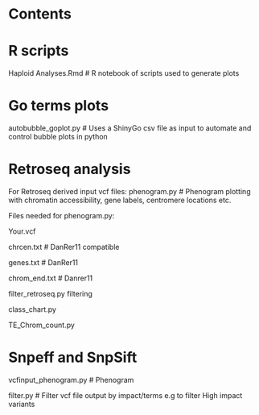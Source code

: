 # Contents

# R scripts
Haploid Analyses.Rmd # R notebook of scripts used to generate plots


# Go terms plots
autobubble_goplot.py # Uses a ShinyGo csv file as input to automate and control bubble plots in python

# Retroseq analysis
For Retroseq derived input vcf files:
phenogram.py # Phenogram plotting with chromatin accessibility, gene labels, centromere locations etc.

Files needed for phenogram.py:

Your.vcf

chrcen.txt # DanRer11 compatible 

genes.txt # DanRer11

chrom_end.txt # Danrer11

filter_retroseq.py filtering

class_chart.py 

TE_Chrom_count.py

# Snpeff and SnpSift
vcfinput_phenogram.py # Phenogram

filter.py # Filter vcf file output by impact/terms e.g to filter High impact variants




